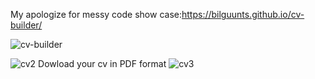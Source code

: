 My apologize for messy code
show case:https://bilguunts.github.io/cv-builder/

![cv-builder](https://user-images.githubusercontent.com/46282880/75601707-bbf4e700-5af8-11ea-80e3-a4535c3e10ec.PNG)

![cv2](https://user-images.githubusercontent.com/46282880/75601903-e47de080-5afa-11ea-96ea-778d98161e84.PNG)
Dowload your cv in PDF format
![cv3](https://user-images.githubusercontent.com/46282880/75601948-65d57300-5afb-11ea-9526-b10221e5844f.PNG)
